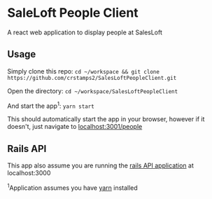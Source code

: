 # SaleLoft People Client
A react web application to display people at SalesLoft

## Usage
Simply clone this repo: `cd ~/workspace && git clone https://github.com/crstamps2/SalesLoftPeopleClient.git`

Open the directory: `cd ~/workspace/SalesLoftPeopleClient`

And start the app<sup>1</sup>: `yarn start`

This should automatically start the app in your browser, however if it doesn't, just navigate to [localhost:3001/people](localhost:3001/people)

## Rails API

This app also assume you are running the [rails API application](https://github.com/crstamps2/SaleLoftPeopleApi) at localhost:3000



<sup>1</sup>Application assumes you have [yarn](https://yarnpkg.com/en/docs/install#mac-stable) installed